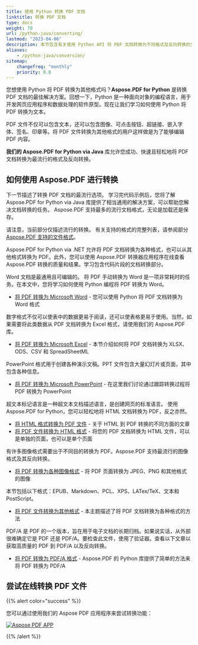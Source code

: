 ```yaml
---
title: 使用 Python 转换 PDF 文档
linktitle: 转换 PDF 文档
type: docs
weight: 70
url: /python-java/converting/
lastmod: "2023-04-06"
description: 本节包含有关使用 Python API 将 PDF 文档转换为不同格式及反向转换的文章。
aliases:
    - /python-java/conversion/
sitemap:
    changefreq: "monthly"
    priority: 0.8
---
```


您想使用 Python 将 PDF 转换为其他格式吗？**Aspose.PDF for Python** 是转换 PDF 文档的最佳解决方案。回想一下，Python 是一种面向对象的编程语言，用于开发网页应用程序和数据处理的软件原型。现在让我们学习如何使用 Python 将 PDF 转换为文本。

PDF 文件不仅可以包含文本，还可以包含图像、可点击按钮、超链接、嵌入字体、签名、印章等。将 PDF 文件转换为其他格式的用户这样做是为了能够编辑 PDF 内容。

**我们的 Aspose.PDF for Python via Java** 库允许您成功、快速且轻松地将 PDF 文档转换为最流行的格式及反向转换。

## 如何使用 Aspose.PDF 进行转换

下一节描述了转换 PDF 文档的最流行选项。
学习完代码示例后，您将了解 Aspose.PDF for Python via Java 库提供了相当通用的解决方案，可以帮助您解决文档转换的任务。
Aspose.PDF 支持最多的流行文档格式，无论是加载还是保存。

请注意，当前部分仅描述流行的转换。
有关支持的格式的完整列表，请参阅部分 [Aspose.PDF 支持的文件格式](https://docs.aspose.com/pdf/python-java/supported-file-formats/)。

Aspose.PDF for Python via .NET 允许将 PDF 文档转换为各种格式，也可以从其他格式转换为 PDF。此外，您可以使用 Aspose.PDF 转换器应用程序在线查看 Aspose.PDF 转换的质量和结果。学习包含代码片段的文档转换部分。

Word 文档是最通用且可编辑的。
 将 PDF 手动转换为 Word 是一项非常耗时的任务。在本文中，您将学习如何使用 Python 编程将 PDF 转换为 Word。

- [将 PDF 转换为 Microsoft Word](/pdf/python-java/convert-pdf-to-word/) - 您可以使用 Python 将 PDF 文档转换为 Word 格式

数字格式不仅可以使表中的数据更易于阅读，还可以使表格更易于使用。当然，如果需要将此类数据从 PDF 文档转换为 Excel 格式，请使用我们的 Aspose.PDF 库。

- [将 PDF 转换为 Microsoft Excel](/pdf/python-java/convert-pdf-to-excel/) - 本节介绍如何将 PDF 文档转换为 XLSX、ODS、CSV 和 SpreadSheetML

PowerPoint 格式用于创建各种演示文稿。PPT 文件包含大量幻灯片或页面，其中包含各种信息。

- [将 PDF 转换为 Microsoft PowerPoint](/pdf/python-java/convert-pdf-to-powerpoint/) - 在这里我们讨论通过跟踪转换过程将 PDF 转换为 PowerPoint

超文本标记语言是一种超文本文档描述语言，是创建网页的标准语言。 使用 Aspose.PDF for Python，您可以轻松地将 HTML 文档转换为 PDF，反之亦然。

- [将 HTML 格式转换为 PDF 文件](/pdf/python-java/convert-html-to-pdf/) - 关于 HTML 到 PDF 转换的不同方面的文章
- [将 PDF 文件转换为 HTML 格式](/pdf/python-java/convert-pdf-to-html/) - 将您的 PDF 文档转换为 HTML 文件，可以是单独的页面，也可以是单个页面

有许多图像格式需要出于不同目的转换为 PDF。Aspose.PDF 支持最流行的图像格式及其反向转换。

- [将 PDF 转换为各种图像格式](/pdf/python-java/convert-pdf-to-images-format/) - 将 PDF 页面转换为 JPEG、PNG 和其他格式的图像

本节包括以下格式：EPUB、Markdown、PCL、XPS、LATex/TeX、文本和 PostScript。

- [将 PDF 文件转换为其他格式](/pdf/python-java/convert-pdf-to-other-files/) - 本主题描述了将 PDF 文档转换为各种格式的方法

PDF/A 是 PDF 的一个版本，旨在用于电子文档的长期归档。如果说实话，从外部很难确定它是 PDF 还是 PDF/A。要检查此文件，使用了验证器。查看以下文章以获取高质量的 PDF 到 PDF/A 以及反向转换。

- [将 PDF 转换为 PDF/A 格式](/pdf/python-java/convert-pdf-to-pdfa/) - Aspose.PDF 的 Python 库提供了简单的方法来将 PDF 转换为 PDF/A

## 尝试在线转换 PDF 文件

{{% alert color="success" %}}

您可以通过使用我们的 Aspose PDF 应用程序来尝试转换功能：

[![Aspose PDF APP](app.png)](https://products.aspose.app/pdf/conversion)

{{% /alert %}}